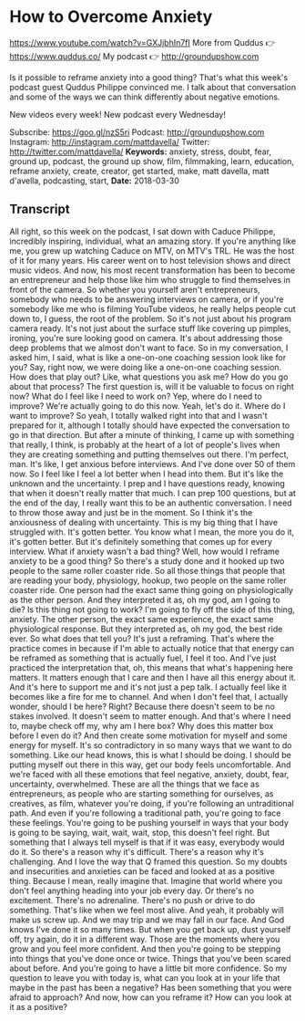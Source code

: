 # How to Overcome Anxiety
https://www.youtube.com/watch?v=GXJjbhIn7fI
More from Quddus 👉 https://www.quddus.co/
My podcast 👉 http://groundupshow.com

Is it possible to reframe anxiety into a good thing? That's what this week's podcast guest Quddus Philippe convinced me. I talk about that conversation and some of the ways we can think differently about negative emotions.

New videos every week! New podcast every Wednesday!

Subscribe:  https://goo.gl/nzS5ri
Podcast:  http://groundupshow.com
Instagram:  http://instagram.com/mattdavella/
Twitter:  http://twitter.com/mattdavella/
**Keywords:** anxiety, stress, doubt, fear, ground up, podcast, the ground up show, film, filmmaking, learn, education, reframe anxiety, create, creator, get started, make, matt davella, matt d'avella, podcasting, start, 
**Date:** 2018-03-30

## Transcript
 All right, so this week on the podcast, I sat down with Caduce Philippe, incredibly inspiring, individual, what an amazing story. If you're anything like me, you grew up watching Caduce on MTV, on MTV's TRL. He was the host of it for many years. His career went on to host television shows and direct music videos. And now, his most recent transformation has been to become an entrepreneur and help those like him who struggle to find themselves in front of the camera. So whether you yourself aren't entrepreneurs, somebody who needs to be answering interviews on camera, or if you're somebody like me who is filming YouTube videos, he really helps people cut down to, I guess, the root of the problem. So it's not just about his program camera ready. It's not just about the surface stuff like covering up pimples, ironing, you're sure looking good on camera. It's about addressing those deep problems that we almost don't want to face. So in my conversation, I asked him, I said, what is like a one-on-one coaching session look like for you? Say, right now, we were doing like a one-on-one coaching session. How does that play out? Like, what questions you ask me? How do you go about that process? The first question is, will it be valuable to focus on right now? What do I feel like I need to work on? Yep, where do I need to improve? We're actually going to do this now. Yeah, let's do it. Where do I want to improve? So yeah, I totally walked right into that and I wasn't prepared for it, although I totally should have expected the conversation to go in that direction. But after a minute of thinking, I came up with something that really, I think, is probably at the heart of a lot of people's lives when they are creating something and putting themselves out there. I'm perfect, man. It's like, I get anxious before interviews. And I've done over 50 of them now. So I feel like I feel a lot better when I head into them. But it's like the unknown and the uncertainty. I prep and I have questions ready, knowing that when it doesn't really matter that much. I can prep 100 questions, but at the end of the day, I really want this to be an authentic conversation. I need to throw those away and just be in the moment. So I think it's the anxiousness of dealing with uncertainty. This is my big thing that I have struggled with. It's gotten better. You know what I mean, the more you do it, it's gotten better. But it's definitely something that comes up for every interview. What if anxiety wasn't a bad thing? Well, how would I reframe anxiety to be a good thing? So there's a study done and it hooked up two people to the same roller coaster ride. So all those things that people that are reading your body, physiology, hookup, two people on the same roller coaster ride. One person had the exact same thing going on physiologically as the other person. And they interpreted it as, oh my god, am I going to die? Is this thing not going to work? I'm going to fly off the side of this thing, anxiety. The other person, the exact same experience, the exact same physiological response. But they interpreted as, oh my god, the best ride ever. So what does that tell you? It's just a reframing. That's where the practice comes in because if I'm able to actually notice that that energy can be reframed as something that is actually fuel, I feel it too. And I've just practiced the interpretation that, oh, this means that what's happening here matters. It matters enough that I care and then I have all this energy about it. And it's here to support me and it's not just a pep talk. I actually feel like it becomes like a fire for me to channel. And when I don't feel that, I actually wonder, should I be here? Right? Because there doesn't seem to be no stakes involved. It doesn't seem to matter enough. And that's where I need to, maybe check off my, why am I here box? Why does this matter box before I even do it? And then create some motivation for myself and some energy for myself. It's so contradictory in so many ways that we want to do something. Like our head knows, this is what I should be doing. I should be putting myself out there in this way, get our body feels uncomfortable. And we're faced with all these emotions that feel negative, anxiety, doubt, fear, uncertainty, overwhelmed. These are all the things that we face as entrepreneurs, as people who are starting something for ourselves, as creatives, as film, whatever you're doing, if you're following an untraditional path. And even if you're following a traditional path, you're going to face these feelings. You're going to be pushing yourself in ways that your body is going to be saying, wait, wait, wait, stop, this doesn't feel right. But something that I always tell myself is that if it was easy, everybody would do it. So there's a reason why it's difficult. There's a reason why it's challenging. And I love the way that Q framed this question. So my doubts and insecurities and anxieties can be faced and looked at as a positive thing. Because I mean, really imagine that. Imagine that world where you don't feel anything heading into your job every day. Or there's no excitement. There's no adrenaline. There's no push or drive to do something. That's like when we feel most alive. And yeah, it probably will make us screw up. And we may trip and we may fall in our face. And God knows I've done it so many times. But when you get back up, dust yourself off, try again, do it in a different way. Those are the moments where you grow and you feel more confident. And then you're going to be stepping into things that you've done once or twice. Things that you've been scared about before. And you're going to have a little bit more confidence. So my question to leave you with today is, what can you look at in your life that maybe in the past has been a negative? Has been something that you were afraid to approach? And now, how can you reframe it? How can you look at it as a positive?
